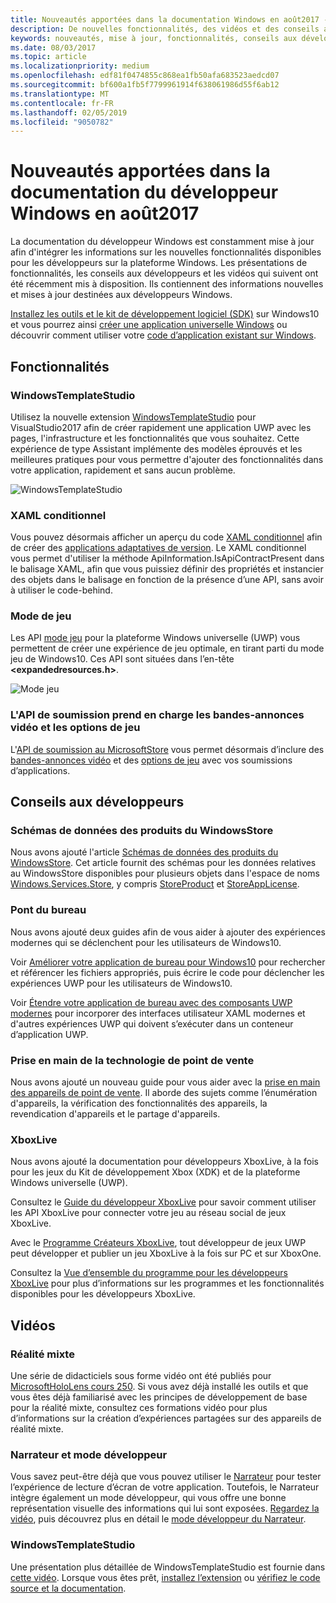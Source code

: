 ```yaml
---
title: Nouveautés apportées dans la documentation Windows en août2017 - Développer des applicationsUWP
description: De nouvelles fonctionnalités, des vidéos et des conseils aux développeurs ont été ajoutés à la documentation du développeur Windows10 en août2017.
keywords: nouveautés, mise à jour, fonctionnalités, conseils aux développeurs, Windows10, 1708
ms.date: 08/03/2017
ms.topic: article
ms.localizationpriority: medium
ms.openlocfilehash: edf81f0474855c868ea1fb50afa683523aedcd07
ms.sourcegitcommit: bf600a1fb5f7799961914f638061986d55f6ab12
ms.translationtype: MT
ms.contentlocale: fr-FR
ms.lasthandoff: 02/05/2019
ms.locfileid: "9050782"
---
```

# <a name="whats-new-in-the-windows-developer-docs-in-august-2017"></a>Nouveautés apportées dans la documentation du développeur Windows en août2017

La documentation du développeur Windows est constamment mise à jour afin d'intégrer les informations sur les nouvelles fonctionnalités disponibles pour les développeurs sur la plateforme Windows. Les présentations de fonctionnalités, les conseils aux développeurs et les vidéos qui suivent ont été récemment mis à disposition. Ils contiennent des informations nouvelles et mises à jour destinées aux développeurs Windows.

[Installez les outils et le kit de développement logiciel (SDK)](https://go.microsoft.com/fwlink/?LinkId=821431) sur Windows10 et vous pourrez ainsi [créer une application universelle Windows](../get-started/your-first-app.md) ou découvrir comment utiliser votre [code d’application existant sur Windows](../porting/index.md).

## <a name="features"></a>Fonctionnalités

### <a name="windows-template-studio"></a>WindowsTemplateStudio

Utilisez la nouvelle extension [WindowsTemplateStudio](https://aka.ms/wtsinstall) pour VisualStudio2017 afin de créer rapidement une application UWP avec les pages, l'infrastructure et les fonctionnalités que vous souhaitez. Cette expérience de type Assistant implémente des modèles éprouvés et les meilleures pratiques pour vous permettre d'ajouter des fonctionnalités dans votre application, rapidement et sans aucun problème.

![WindowsTemplateStudio](images/template-studio.png)

### <a name="conditional-xaml"></a>XAML conditionnel

Vous pouvez désormais afficher un aperçu du code [XAML conditionnel](../debug-test-perf/conditional-xaml.md) afin de créer des [applications adaptatives de version](../debug-test-perf/version-adaptive-apps.md). Le XAML conditionnel vous permet d'utiliser la méthode ApiInformation.IsApiContractPresent dans le balisage XAML, afin que vous puissiez définir des propriétés et instancier des objets dans le balisage en fonction de la présence d’une API, sans avoir à utiliser le code-behind.

### <a name="game-mode"></a>Mode de jeu

Les API [mode jeu](https://msdn.microsoft.com/library/windows/desktop/mt808808) pour la plateforme Windows universelle (UWP) vous permettent de créer une expérience de jeu optimale, en tirant parti du mode jeu de Windows10. Ces API sont situées dans l’en-tête **&lt;expandedresources.h&gt;**.

![Mode jeu](images/game-mode.png)

### <a name="submission-api-supports-video-trailers-and-gaming-options"></a>L'API de soumission prend en charge les bandes-annonces vidéo et les options de jeu

L'[API de soumission au MicrosoftStore](../monetize/create-and-manage-submissions-using-windows-store-services.md) vous permet désormais d’inclure des [bandes-annonces vidéo](../monetize/manage-app-submissions.md#trailer-object) et des [options de jeu](../monetize/manage-app-submissions.md#gaming-options-object) avec vos soumissions d’applications.


## <a name="developer-guidance"></a>Conseils aux développeurs

### <a name="data-schemas-for-store-products"></a>Schémas de données des produits du WindowsStore

Nous avons ajouté l'article [Schémas de données des produits du WindowsStore](../monetize/data-schemas-for-store-products.md). Cet article fournit des schémas pour les données relatives au WindowsStore disponibles pour plusieurs objets dans l'espace de noms [Windows.Services.Store](https://msdn.microsoft.com/library/windows/apps/windows.services.store.aspx), y compris [StoreProduct](https://docs.microsoft.com/uwp/api/windows.services.store.storeproduct) et [StoreAppLicense](https://docs.microsoft.com/uwp/api/windows.services.store.storeapplicense).

### <a name="desktop-bridge"></a>Pont du bureau

Nous avons ajouté deux guides afin de vous aider à ajouter des expériences modernes qui se déclenchent pour les utilisateurs de Windows10.

Voir [Améliorer votre application de bureau pour Windows10](https://docs.microsoft.com/windows/uwp/porting/desktop-to-uwp-enhance) pour rechercher et référencer les fichiers appropriés, puis écrire le code pour déclencher les expériences UWP pour les utilisateurs de Windows10.  

Voir [Étendre votre application de bureau avec des composants UWP modernes](https://docs.microsoft.com/windows/uwp/porting/desktop-to-uwp-extend) pour incorporer des interfaces utilisateur XAML modernes et d'autres expériences UWP qui doivent s’exécuter dans un conteneur d’application UWP.

### <a name="getting-started-with-point-of-service"></a>Prise en main de la technologie de point de vente

Nous avons ajouté un nouveau guide pour vous aider avec la [prise en main des appareils de point de vente](https://docs.microsoft.com/en-us/windows/uwp/devices-sensors/pos-get-started). Il aborde des sujets comme l’énumération d'appareils, la vérification des fonctionnalités des appareils, la revendication d'appareils et le partage d'appareils. 

### <a name="xbox-live"></a>XboxLive

Nous avons ajouté la documentation pour développeurs XboxLive, à la fois pour les jeux du Kit de développement Xbox (XDK) et de la plateforme Windows universelle (UWP).

Consultez le [Guide du développeur XboxLive](https://docs.microsoft.com/en-us/windows/uwp/xbox-live/) pour savoir comment utiliser les API XboxLive pour connecter votre jeu au réseau social de jeux XboxLive.

Avec le [Programme Créateurs XboxLive](https://docs.microsoft.com/en-us/windows/uwp/xbox-live/get-started-with-creators/get-started-with-xbox-live-creators), tout développeur de jeux UWP peut développer et publier un jeu XboxLive à la fois sur PC et sur XboxOne.

Consultez la [Vue d’ensemble du programme pour les développeurs XboxLive](https://docs.microsoft.com/en-us/windows/uwp/xbox-live/developer-program-overview) pour plus d’informations sur les programmes et les fonctionnalités disponibles pour les développeurs XboxLive.

## <a name="videos"></a>Vidéos

### <a name="mixed-reality"></a>Réalité mixte

Une série de didacticiels sous forme vidéo ont été publiés pour [MicrosoftHoloLens cours 250](https://developer.microsoft.com/en-us/windows/mixed-reality/mixed_reality_250). Si vous avez déjà installé les outils et que vous êtes déjà familiarisé avec les principes de développement de base pour la réalité mixte, consultez ces formations vidéo pour plus d’informations sur la création d’expériences partagées sur des appareils de réalité mixte.

### <a name="narrator-and-dev-mode"></a>Narrateur et mode développeur

Vous savez peut-être déjà que vous pouvez utiliser le [Narrateur](https://support.microsoft.com/help/22798/windows-10-narrator-get-started) pour tester l’expérience de lecture d’écran de votre application. Toutefois, le Narrateur intègre également un mode développeur, qui vous offre une bonne représentation visuelle des informations qui lui sont exposées. [Regardez la vidéo](https://channel9.msdn.com/Blogs/One-Dev-Minute/Using-Narrator-and-Dev-Mode), puis découvrez plus en détail le [mode développeur du Narrateur](https://channel9.msdn.com/Blogs/One-Dev-Minute/Using-Narrator-and-Dev-Mode).

### <a name="windows-template-studio"></a>WindowsTemplateStudio

Une présentation plus détaillée de WindowsTemplateStudio est fournie dans [cette vidéo](https://channel9.msdn.com/Blogs/One-Dev-Minute/Getting-Started-with-Windows-Template-Studio). Lorsque vous êtes prêt, [installez l’extension](https://aka.ms/wtsinstall) ou [vérifiez le code source et la documentation](https://aka.ms/wtsinstall).